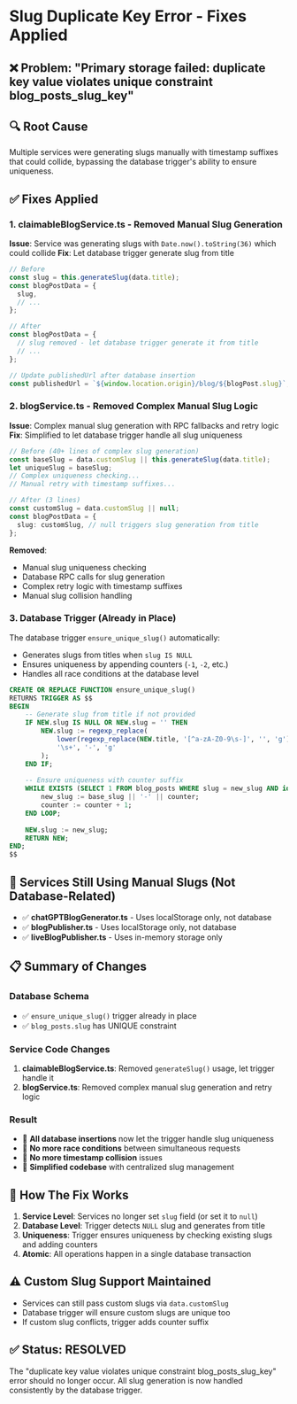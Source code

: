 # Slug Duplicate Key Error - Fixes Applied

## ❌ Problem: "Primary storage failed: duplicate key value violates unique constraint blog_posts_slug_key"

## 🔍 Root Cause
Multiple services were generating slugs manually with timestamp suffixes that could collide, bypassing the database trigger's ability to ensure uniqueness.

## ✅ Fixes Applied

### 1. claimableBlogService.ts - Removed Manual Slug Generation
**Issue**: Service was generating slugs with `Date.now().toString(36)` which could collide
**Fix**: Let database trigger generate slug from title

```typescript
// Before
const slug = this.generateSlug(data.title);
const blogPostData = {
  slug,
  // ...
};

// After  
const blogPostData = {
  // slug removed - let database trigger generate it from title
  // ...
};

// Update publishedUrl after database insertion
const publishedUrl = `${window.location.origin}/blog/${blogPost.slug}`;
```

### 2. blogService.ts - Removed Complex Manual Slug Logic
**Issue**: Complex manual slug generation with RPC fallbacks and retry logic
**Fix**: Simplified to let database trigger handle all slug uniqueness

```typescript
// Before (40+ lines of complex slug generation)
const baseSlug = data.customSlug || this.generateSlug(data.title);
let uniqueSlug = baseSlug;
// Complex uniqueness checking...
// Manual retry with timestamp suffixes...

// After (3 lines)
const customSlug = data.customSlug || null;
const blogPostData = {
  slug: customSlug, // null triggers slug generation from title
};
```

**Removed**:
- Manual slug uniqueness checking
- Database RPC calls for slug generation
- Complex retry logic with timestamp suffixes
- Manual slug collision handling

### 3. Database Trigger (Already in Place)
The database trigger `ensure_unique_slug()` automatically:
- Generates slugs from titles when `slug IS NULL`
- Ensures uniqueness by appending counters (`-1`, `-2`, etc.)
- Handles all race conditions at the database level

```sql
CREATE OR REPLACE FUNCTION ensure_unique_slug()
RETURNS TRIGGER AS $$
BEGIN
    -- Generate slug from title if not provided
    IF NEW.slug IS NULL OR NEW.slug = '' THEN
        NEW.slug := regexp_replace(
            lower(regexp_replace(NEW.title, '[^a-zA-Z0-9\s-]', '', 'g')),
            '\s+', '-', 'g'
        );
    END IF;
    
    -- Ensure uniqueness with counter suffix
    WHILE EXISTS (SELECT 1 FROM blog_posts WHERE slug = new_slug AND id != NEW.id) LOOP
        new_slug := base_slug || '-' || counter;
        counter := counter + 1;
    END LOOP;
    
    NEW.slug := new_slug;
    RETURN NEW;
END;
$$
```

## 🚫 Services Still Using Manual Slugs (Not Database-Related)
- ✅ **chatGPTBlogGenerator.ts** - Uses localStorage only, not database
- ✅ **blogPublisher.ts** - Uses localStorage only, not database  
- ✅ **liveBlogPublisher.ts** - Uses in-memory storage only

## 📋 Summary of Changes

### Database Schema
- ✅ `ensure_unique_slug()` trigger already in place
- ✅ `blog_posts.slug` has UNIQUE constraint

### Service Code Changes
1. **claimableBlogService.ts**: Removed `generateSlug()` usage, let trigger handle it
2. **blogService.ts**: Removed complex manual slug generation and retry logic

### Result
- 🎯 **All database insertions** now let the trigger handle slug uniqueness
- 🎯 **No more race conditions** between simultaneous requests
- 🎯 **No more timestamp collision** issues
- 🎯 **Simplified codebase** with centralized slug management

## 🧪 How The Fix Works

1. **Service Level**: Services no longer set `slug` field (or set it to `null`)
2. **Database Level**: Trigger detects `NULL` slug and generates from title
3. **Uniqueness**: Trigger ensures uniqueness by checking existing slugs and adding counters
4. **Atomic**: All operations happen in a single database transaction

## ⚠️ Custom Slug Support Maintained
- Services can still pass custom slugs via `data.customSlug`
- Database trigger will ensure custom slugs are unique too
- If custom slug conflicts, trigger adds counter suffix

## ✅ Status: RESOLVED
The "duplicate key value violates unique constraint blog_posts_slug_key" error should no longer occur. All slug generation is now handled consistently by the database trigger.
